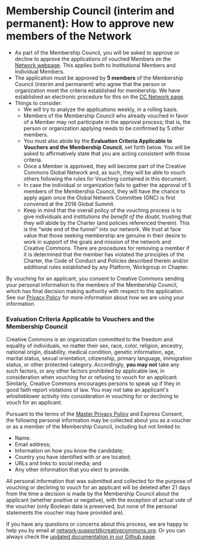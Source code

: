 
# Membership Council (interim and permanent): How to approve new members of the Network

* As part of the Membership Council, you will be asked to approve or decline to approve the applications of vouched Members on the [Network webpage](http://network.creativecommons.org). This applies both to Institutional Members and Individual Members.
* The application must be approved by **5 members** of the Membership Council (interim and permanent) who agree that the person or organization meet the criteria established for membership. We have established an electronic procedure for this on the [CC Network page](http://network.creativecommons.org).
* Things to consider:
	* We will try to analyze the applications weekly, in a rolling basis.
	* Members of the Membership Council who already vouched in favor of a Member may not participate in the approval process; that is, the person or organization applying needs to be confirmed by 5 *other* members.
	* You must also abide by the **Evaluation Criteria Applicable to Vouchers and the Membership Council**, set forth below. You will be asked to affirmatively state that you are acting consistent with those criteria.
	* Once a Member is approved, they will become part of the Creative Commons Global Network and, as such, they will be able to vouch others following the rules for Vouching contained in this document.
	* In case the individual or organization fails to gather the approval of 5 members of the Membership Council, they will have the chance to apply again once the Global Network Committee (GNC) is first convened at the 2018 Global Summit.
	* Keep in mind that the overall policy of the vouching process is to give individuals and institutions *the benefit of the doubt*, trusting that they will abide by the Charter (and policies referenced therein). This is the “wide end of the funnel” into our network. We trust at face value that those seeking membership are genuine in their desire to work in support of the goals and mission of the network and Creative Commons. There are procedures for removing a member if it is determined that the member has violated the principles of the Charter, the Code of Conduct and Policies described therein and/or additional rules established by any Platform, Workgroup or Chapter.

By vouching for an applicant, you consent to Creative Commons sending your personal information to the members of the Membership Council, which has final decision making authority with respect to the application. See our [Privacy Policy](https://creativecommons.org/privacy/) for more information about how we are using your information.

### Evaluation Criteria Applicable to Vouchers and the Membership Council

Creative Commons is an organization committed to the freedom and equality of individuals, no matter their sex, race, color, religion, ancestry, national origin, disability, medical condition, genetic information, age, marital status, sexual orientation, citizenship, primary language, immigration status, or other protected category. Accordingly, **you may not** take any such factors, or any other factors prohibited by applicable law, in consideration when vouching for or refusing to vouch for an applicant. Similarly, Creative Commons encourages persons to speak up if they in good faith report violations of law. You may not take an applicant's whistleblower activity into consideration in vouching for or declining to vouch for an applicant.

Pursuant to the terms of the [Master Privacy Policy](https://creativecommons.org/privacy/) and Express Consent, the following personal information may be collected about you as a voucher or as a member of the Membership Council, including but not limited to:

* Name.
* Email address;
* Information on how you know the candidate;
* Country you have identified with or are located;
* URLs and links to social media; and
* Any other information that you elect to provide.

All personal information that was submitted and collected for the purpose of vouching or declining to vouch for an applicant will be deleted after 21 days from the time a decision is made by the Membership Council about the applicant (whether positive or negative), with the exception of actual vote of the voucher (only Boolean data is preserved, but none of the personal statements the voucher may have provided are).

If you have any questions or concerns about this process, we are happy to help you by email at network-support@creativecommons.org. Or you can always check the [updated documentation in our Github page](https://github.com/creativecommons/global-network-strategy).